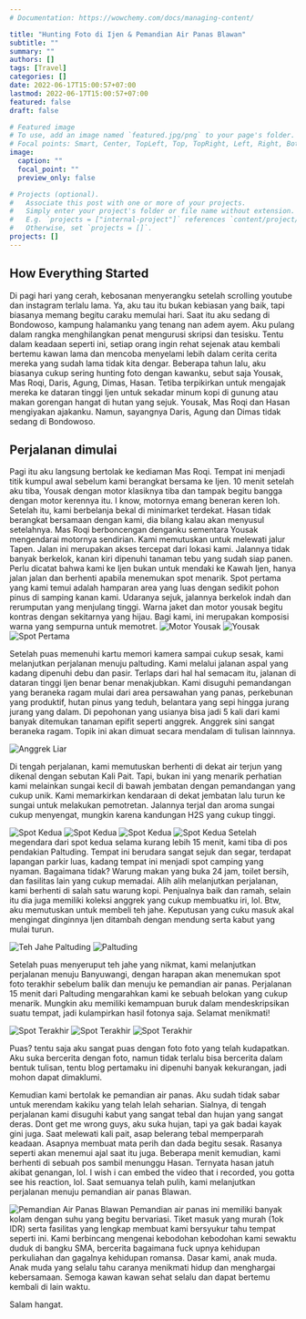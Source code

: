 ```yaml
---
# Documentation: https://wowchemy.com/docs/managing-content/

title: "Hunting Foto di Ijen & Pemandian Air Panas Blawan"
subtitle: ""
summary: ""
authors: []
tags: [Travel]
categories: []
date: 2022-06-17T15:00:57+07:00
lastmod: 2022-06-17T15:00:57+07:00
featured: false
draft: false

# Featured image
# To use, add an image named `featured.jpg/png` to your page's folder.
# Focal points: Smart, Center, TopLeft, Top, TopRight, Left, Right, BottomLeft, Bottom, BottomRight.
image:
  caption: ""
  focal_point: ""
  preview_only: false

# Projects (optional).
#   Associate this post with one or more of your projects.
#   Simply enter your project's folder or file name without extension.
#   E.g. `projects = ["internal-project"]` references `content/project/deep-learning/index.md`.
#   Otherwise, set `projects = []`.
projects: []
---
```


##  How Everything Started
Di pagi hari yang cerah, kebosanan menyerangku setelah scrolling youtube dan instagram terlalu lama. Ya, aku tau itu bukan kebiasan yang baik, tapi biasanya memang begitu caraku memulai hari. Saat itu aku sedang di Bondowoso, kampung halamanku yang tenang nan adem ayem. Aku pulang dalam rangka menghilangkan penat mengurusi skripsi dan tesisku. Tentu dalam keadaan seperti ini, setiap orang ingin rehat sejenak atau kembali bertemu kawan lama dan mencoba menyelami lebih dalam cerita cerita mereka yang sudah lama tidak kita dengar. Beberapa tahun lalu, aku biasanya cukup sering hunting foto dengan kawanku, sebut saja Yousak, Mas Roqi, Daris, Agung, Dimas, Hasan. Tetiba terpikirkan untuk mengajak mereka ke dataran tinggi Ijen untuk sekadar minum kopi di gunung atau makan gorengan hangat di hutan yang sejuk. Yousak, Mas Roqi dan Hasan mengiyakan ajakanku. Namun, sayangnya Daris, Agung dan Dimas tidak sedang di Bondowoso.

## Perjalanan dimulai
Pagi itu aku langsung bertolak ke kediaman Mas Roqi. Tempat ini menjadi titik kumpul awal sebelum kami berangkat bersama ke Ijen. 10 menit setelah aku tiba, Yousak dengan motor klasiknya tiba dan tampak begitu bangga dengan motor kerennya itu. I know, motornya emang beneran keren loh. Setelah itu, kami berbelanja bekal di minimarket terdekat. Hasan tidak berangkat bersamaan dengan kami, dia bilang kalau akan menyusul setelahnya.
Mas Roqi berboncengan denganku sementara Yousak mengendarai motornya sendirian. Kami memutuskan untuk melewati jalur Tapen. Jalan ini merupakan akses tercepat dari lokasi kami. Jalannya tidak banyak berkelok, kanan kiri dipenuhi tanaman tebu yang sudah siap panen. Perlu dicatat bahwa kami ke Ijen bukan untuk mendaki ke Kawah Ijen, hanya jalan jalan dan berhenti apabila menemukan spot menarik. Spot pertama yang kami temui adalah hamparan area yang luas dengan sedikit pohon pinus di samping kanan kami. Udaranya sejuk, jalannya berkelok indah dan rerumputan yang menjulang tinggi. Warna jaket dan motor yousak begitu kontras dengan sekitarnya yang hijau. Bagi kami, ini merupakan komposisi warna yang sempurna untuk memotret.
![Motor Yousak](/motor.jpeg 'Motor Yousak')
![Yousak](/yousak.jpeg 'Yousak')
![Spot Pertama](/spotpertama.jpeg 'Spot Pertama')

Setelah puas memenuhi kartu memori kamera sampai cukup sesak, kami melanjutkan perjalanan menuju paltuding. Kami melalui jalanan aspal yang kadang dipenuhi debu dan pasir. Terlaps dari hal hal semacam itu, jalanan di dataran tinggi Ijen benar benar menakjubkan. Kami disuguhi pemandangan yang beraneka ragam mulai dari area persawahan yang panas, perkebunan yang produktif, hutan pinus yang teduh, belantara yang sepi hingga jurang jurang yang dalam. Di pepohonan yang usianya bisa jadi 5 kali dari kami banyak ditemukan tanaman epifit seperti anggrek. Anggrek sini sangat beraneka ragam. Topik ini akan dimuat secara mendalam di tulisan lainnnya. 

![Anggrek Liar](/anggrek.jpeg 'Anggrek Liar')

Di tengah perjalanan, kami memutuskan berhenti di dekat air terjun yang dikenal dengan sebutan Kali Pait. Tapi, bukan ini yang menarik perhatian kami melainkan sungai kecil di bawah jembatan dengan pemandangan yang cukup unik. Kami memarkirkan kendaraan di dekat jembatan lalu turun ke sungai untuk melakukan pemotretan. Jalannya terjal dan aroma sungai cukup menyengat, mungkin karena kandungan H2S yang cukup tinggi.

![Spot Kedua](/spotkedua.jpeg 'Spot Kedua')
![Spot Kedua](/spotkedua2.jpeg 'Spot Kedua')
![Spot Kedua](/spotkedua3.jpeg 'Mas Roqi di spot kedua')
![Spot Kedua](/spotkedua4.jpeg 'Spot Kedua')
Setelah megendara dari spot kedua selama kurang lebih 15 menit, kami tiba di pos pendakian Paltuding. Tempat ini berudara sangat sejuk dan segar, terdapat lapangan parkir luas, kadang tempat ini menjadi spot camping yang nyaman. Bagaimana tidak? Warung makan yang buka 24 jam, toilet bersih, dan fasilitas lain yang cukup memadai. Alih alih melanjutkan perjalanan, kami berhenti di salah satu warung kopi. Penjualnya baik dan ramah, selain itu dia juga memiliki koleksi anggrek yang cukup membuatku iri, lol. Btw, aku memutuskan untuk membeli teh jahe. Keputusan yang cuku masuk akal mengingat dinginnya Ijen ditambah dengan mendung serta kabut yang mulai turun.

![Teh Jahe Paltuding](/tehjahe.jpeg 'Teh Jahe Paltuding')
![Paltuding](/paltuding.jpeg 'Mas Roqi dan Yousak')

Setelah puas menyeruput teh jahe yang nikmat, kami melanjutkan perjalanan menuju Banyuwangi, dengan harapan akan menemukan spot foto terakhir sebelum balik dan menuju ke pemandian air panas. Perjalanan 15 menit dari Paltuding mengarahkan kami ke sebuah belokan yang cukup menarik. Mungkin aku memiliki kemampuan buruk dalam mendeskripsikan suatu tempat, jadi kulampirkan hasil fotonya saja. Selamat menikmati!

![Spot Terakhir](/spotterakhir.jpeg 'Aku dengan Motor Yousak')
![Spot Terakhir](/spotterakhir2.jpeg 'Portrait of Mas Roqi')
![Spot Terakhir](/spotterakhir3.jpeg 'Mas Roqi')

Puas? tentu saja aku sangat puas dengan foto foto yang telah kudapatkan. Aku suka bercerita dengan foto, namun tidak terlalu bisa bercerita dalam bentuk tulisan, tentu blog pertamaku ini dipenuhi banyak kekurangan, jadi mohon dapat dimaklumi.

Kemudian kami bertolak ke pemandian air panas. Aku sudah tidak sabar untuk merendam kakiku yang telah lelah seharian. Sialnya, di tengah perjalanan kami disuguhi kabut yang sangat tebal dan hujan yang sangat deras. Dont get me wrong guys, aku suka hujan, tapi ya gak badai kayak gini juga. Saat melewati kali pait, asap belerang tebal memperparah keadaan. Asapnya membuat mata perih dan dada begitu sesak. Rasanya seperti akan menemui ajal saat itu juga. Beberapa menit kemudian, kami berhenti di sebuah pos sambil menunggu Hasan. Ternyata hasan jatuh akibat genangan, lol. I wish i can embed the video that i recorded, you gotta see his reaction, lol. Saat semuanya telah pulih, kami melanjutkan perjalanan menuju pemandian air panas Blawan.

![Pemandian Air Panas Blawan](/onsen.jpeg 'Berendam di Kolam Air Panas')
Pemandian air panas ini memiliki banyak kolam dengan suhu yang begitu bervariasi. Tiket masuk yang murah (1ok IDR) serta fasilitas yang lengkap membuat kami bersyukur tahu tempat seperti ini. Kami berbincang mengenai kebodohan kebodohan kami sewaktu duduk di bangku SMA, bercerita bagaimana fuck upnya kehidupan perkuliahan dan gagalnya kehidupan romansa. Dasar kami, anak muda. Anak muda yang selalu tahu caranya menikmati hidup dan menghargai kebersamaan. Semoga kawan kawan sehat selalu dan dapat bertemu kembali di lain waktu.

Salam hangat.

